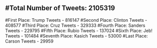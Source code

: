 #Total Number of Tweets: 2105319 
---
#First Place: Trump Tweets - 816147
#Second Place: Clinton Tweets - 408577
#Third Place: Cruz Tweets - 329333
#Fourth Place: Sanders Tweets - 229795
#Fifth Place: Rubio Tweets - 137024
#Sixth Place: Jeb! Tweets - 101484
#Seventh Place: Kasich Tweets - 53000
#Last Place: Carson Tweets - 29959
